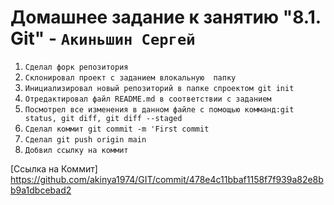 # Домашнее задание к занятию "8.1. Git" - `Акиньшин Сергей`

1. `Сделал форк репозитория`
2. `Склонировал проект с заданием влокальную  папку`
3. `Инициализировал новый репозиторий в папке спроектом git init`
4. `Отредактировал файл README.md в соответствии с заданием`
5. `Посмотрел все изменения в данном файле с помощью комманд:git status, git diff, git diff --staged`
6. `Сделал коммит git commit -m 'First commit`
7. `Сделал git push origin main`
8. `Добвил ссылку на коммит`

[Ссылка на Коммит] https://github.com/akinya1974/GIT/commit/478e4c11bbaf1158f7f939a82e8bb9a1dbcebad2

